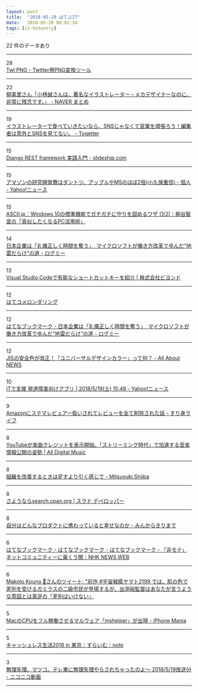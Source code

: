 ```yaml
---
layout: post
title:  "2018-05-20 はてぶIT"
date:   2018-05-20 08:02:34
tags: [it-hotentry]
---
```

22 件のデータあり

<hr><div class="row">
<div class="col-1"><span class="badge badge-pill badge-success h2">28</span></div>
<div class="col-11"><a href='https://totoraj930.github.io/twi-png/' target='_blank'>TwI PNG - Twitter用PNG変換ツール</a></div>
</div>
<hr>
<div class="row">
<div class="col-1"><span class="badge badge-pill badge-success h2">22</span></div>
<div class="col-11"><a href='https://matome.naver.jp/odai/2152669546231079601' target='_blank'>柳美里さん「小林誠さんは、著名なイラストレーター・メカデザイナーなのに、非常に残念です。」 - NAVER まとめ</a></div>
</div>
<hr>
<div class="row">
<div class="col-1"><span class="badge badge-pill badge-success h2">19</span></div>
<div class="col-11"><a href='https://togetter.com/li/1228865' target='_blank'>イラストレーターで食べていきたいなら、SNSじゃなくて営業を頑張ろう！編集者は意外とSNSを見てない。 - Togetter</a></div>
</div>
<hr>
<div class="row">
<div class="col-1"><span class="badge badge-pill badge-success h2">15</span></div>
<div class="col-11"><a href='https://slideship.com/users/@massa142/presentations/2018/05/RjVo67zy1JyQiYqe3GgpLB/' target='_blank'>Django REST framework 実践入門 - slideship.com</a></div>
</div>
<hr>
<div class="row">
<div class="col-1"><span class="badge badge-pill badge-success h2">15</span></div>
<div class="col-11"><a href='https://news.yahoo.co.jp/byline/kokuboshigenobu/20180519-00085416/' target='_blank'>アマゾンの研究開発費はダントツ、アップルやMSのほぼ2倍(小久保重信) - 個人 - Yahoo!ニュース</a></div>
</div>
<hr>
<div class="row">
<div class="col-1"><span class="badge badge-pill badge-success h2">15</span></div>
<div class="col-11"><a href='http://ascii.jp/elem/000/001/678/1678070/' target='_blank'>ASCII.jp：Windows 10の標準機能でガチガチに守りを固めるワザ (1/2)｜柳谷智宣の「真似したくなるPC活用術」</a></div>
</div>
<hr>
<div class="row">
<div class="col-1"><span class="badge badge-pill badge-success h2">14</span></div>
<div class="col-11"><a href='http://logmi.jp/243422' target='_blank'>日本企業は「礼儀正しく時間を奪う」　マイクロソフトが働き方改革で歩んだ“地雷だらけ”の道 - ログミー</a></div>
</div>
<hr>
<div class="row">
<div class="col-1"><span class="badge badge-pill badge-success h2">13</span></div>
<div class="col-11"><a href='http://beyondjapan.com/blog/2017/11/vscode-extreme-shortcuts' target='_blank'>Visual Studio Codeで有能なショートカットキーを紹介 | 株式会社ビヨンド</a></div>
</div>
<hr>
<div class="row">
<div class="col-1"><span class="badge badge-pill badge-success h2">12</span></div>
<div class="col-11"><a href='https://anond.hatelabo.jp/20180520005350' target='_blank'>はてコメロンダリング</a></div>
</div>
<hr>
<div class="row">
<div class="col-1"><span class="badge badge-pill badge-success h2">12</span></div>
<div class="col-11"><a href='http://b.hatena.ne.jp/entry/s/logmi.jp/243422' target='_blank'>はてなブックマーク - 日本企業は「礼儀正しく時間を奪う」　マイクロソフトが働き方改革で歩んだ“地雷だらけ”の道 - ログミー</a></div>
</div>
<hr>
<div class="row">
<div class="col-1"><span class="badge badge-pill badge-success h2">12</span></div>
<div class="col-11"><a href='https://news.allabout.co.jp/articles/o/24353/' target='_blank'>JISの安全色が改正！「ユニバーサルデザインカラー」って何？ - All About NEWS</a></div>
</div>
<hr>
<div class="row">
<div class="col-1"><span class="badge badge-pill badge-success h2">10</span></div>
<div class="col-11"><a href='https://news.yahoo.co.jp/pickup/6283084' target='_blank'>ITで支援 発達障害向けアプリ | 2018/5/19(土) 15:48 - Yahoo!ニュース</a></div>
</div>
<hr>
<div class="row">
<div class="col-1"><span class="badge badge-pill badge-success h2">9</span></div>
<div class="col-11"><a href='https://hnpn914.hatenablog.com/entry/amazon-review-ban' target='_blank'>Amazonにステマレビュアー扱いされてレビューを全て削除された話 - すり身ライフ</a></div>
</div>
<hr>
<div class="row">
<div class="col-1"><span class="badge badge-pill badge-success h2">8</span></div>
<div class="col-11"><a href='http://jaykogami.com/2018/05/15203.html' target='_blank'>YouTubeが楽曲クレジットを表示開始。「ストリーミング時代」で加速する音楽情報公開の姿勢 | All Digital Music</a></div>
</div>
<hr>
<div class="row">
<div class="col-1"><span class="badge badge-pill badge-success h2">8</span></div>
<div class="col-11"><a href='http://bufferings.hatenablog.com/entry/2018/05/19/130608' target='_blank'>組織を改善するときは足すより引く感じで - Mitsuyuki.Shiiba</a></div>
</div>
<hr>
<div class="row">
<div class="col-1"><span class="badge badge-pill badge-success h2">8</span></div>
<div class="col-11"><a href='https://developers.srad.jp/story/18/05/18/2023216/' target='_blank'>さようならsearch.cpan.org | スラド デベロッパー</a></div>
</div>
<hr>
<div class="row">
<div class="col-1"><span class="badge badge-pill badge-success h2">8</span></div>
<div class="col-11"><a href='http://kirimin.hatenablog.com/entry/2018/05/19/182834' target='_blank'>自分はどんなプロダクトに携わっていると幸せなのか - みんからきりまで</a></div>
</div>
<hr>
<div class="row">
<div class="col-1"><span class="badge badge-pill badge-success h2">6</span></div>
<div class="col-11"><a href='http://b.hatena.ne.jp/entry/b.hatena.ne.jp/entry/b.hatena.ne.jp/entry/s/www3.nhk.or.jp/news/web_tokushu/2018_0518.html' target='_blank'>はてなブックマーク - はてなブックマーク - はてなブックマーク - 「非モテ」ネットコミュニティーに巣くう闇｜NHK NEWS WEB</a></div>
</div>
<hr>
<div class="row">
<div class="col-1"><span class="badge badge-pill badge-success h2">6</span></div>
<div class="col-11"><a href='http://twitter.com/mkouno4/status/997720248424935425' target='_blank'>Makoto Kouno 🐾さんのツイート: "前作 #宇宙戦艦ヤマト2199 では、肌の色で差別を受けるガミラスの二級市民が登場するが、出渕裕監督はあなたが言うような意図とは真逆の「差別はいけない」</a></div>
</div>
<hr>
<div class="row">
<div class="col-1"><span class="badge badge-pill badge-success h2">5</span></div>
<div class="col-11"><a href='https://iphone-mania.jp/news-212860/' target='_blank'>MacのCPUをフル稼働させるマルウェア「mshelper」が出現 - iPhone Mania</a></div>
</div>
<hr>
<div class="row">
<div class="col-1"><span class="badge badge-pill badge-success h2">5</span></div>
<div class="col-11"><a href='https://note.mu/horimislime/n/n75cbc9fa5f8a' target='_blank'>キャッシュレス生活2018 in 東京｜すらいむ｜note</a></div>
</div>
<hr>
<div class="row">
<div class="col-1"><span class="badge badge-pill badge-success h2">3</span></div>
<div class="col-11"><a href='http://www.nicovideo.jp/watch/1526636589' target='_blank'>無理矢理、マツコ。テレ東に無理矢理やらされちゃったのよ～ 2018/5/19放送分 - ニコニコ動画</a></div>
</div>
<hr>
